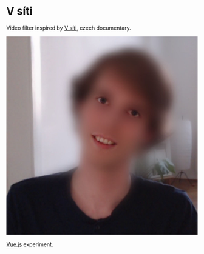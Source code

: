 # V síti

Video filter inspired by [V síti](https://www.csfd.cz/film/720753-v-siti/), czech documentary.

![Snímek obrazovky](screen.jpg)

[Vue.js](https://vuejs.org/) experiment.

